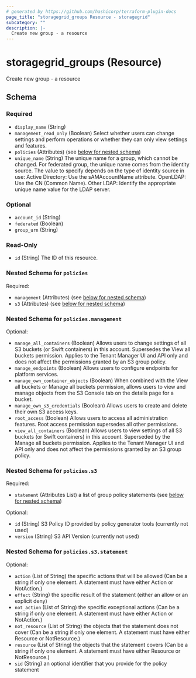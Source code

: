 ```yaml
---
# generated by https://github.com/hashicorp/terraform-plugin-docs
page_title: "storagegrid_groups Resource - storagegrid"
subcategory: ""
description: |-
  Create new group - a resource
---
```


# storagegrid_groups (Resource)

Create new group - a resource



<!-- schema generated by tfplugindocs -->
## Schema

### Required

- `display_name` (String)
- `management_read_only` (Boolean) Select whether users can change settings and perform operations or whether they can only view settings and features.
- `policies` (Attributes) (see [below for nested schema](#nestedatt--policies))
- `unique_name` (String) The unique name for a group, which cannot be changed. 
For federated group, the unique name comes from the identity source. The value to specify depends on the type of identity source in use:
Active Directory: Use the sAMAccountName attribute.
OpenLDAP: Use the CN (Common Name).
Other LDAP: Identify the appropriate unique name value for the LDAP server.

### Optional

- `account_id` (String)
- `federated` (Boolean)
- `group_urn` (String)

### Read-Only

- `id` (String) The ID of this resource.

<a id="nestedatt--policies"></a>
### Nested Schema for `policies`

Required:

- `management` (Attributes) (see [below for nested schema](#nestedatt--policies--management))
- `s3` (Attributes) (see [below for nested schema](#nestedatt--policies--s3))

<a id="nestedatt--policies--management"></a>
### Nested Schema for `policies.management`

Optional:

- `manage_all_containers` (Boolean) Allows users to change settings of all S3 buckets (or Swift containers) in this account. Supersedes the View all buckets permission. Applies to the Tenant Manager UI and API only and does not affect the permissions granted by an S3 group policy.
- `manage_endpoints` (Boolean) Allows users to configure endpoints for platform services.
- `manage_own_container_objects` (Boolean) When combined with the View all buckets or Manage all buckets permission, allows users to view and manage objects from the S3 Console tab on the details page for a bucket.
- `manage_own_s3_credentials` (Boolean) Allows users to create and delete their own S3 access keys.
- `root_access` (Boolean) Allows users to access all administration features. Root access permission supersedes all other permissions.
- `view_all_containers` (Boolean) Allows users to view settings of all S3 buckets (or Swift containers) in this account. Superseded by the Manage all buckets permission. Applies to the Tenant Manager UI and API only and does not affect the permissions granted by an S3 group policy.


<a id="nestedatt--policies--s3"></a>
### Nested Schema for `policies.s3`

Required:

- `statement` (Attributes List) a list of group policy statements (see [below for nested schema](#nestedatt--policies--s3--statement))

Optional:

- `id` (String) S3 Policy ID provided by policy generator tools (currently not used)
- `version` (String) S3 API Version (currently not used)

<a id="nestedatt--policies--s3--statement"></a>
### Nested Schema for `policies.s3.statement`

Optional:

- `action` (List of String) the specific actions that will be allowed (Can be a string if only one element. A statement must have either Action or NotAction.)
- `effect` (String) the specific result of the statement (either an allow or an explicit deny)
- `not_action` (List of String) the specific exceptional actions (Can be a string if only one element. A statement must have either Action or NotAction.)
- `not_resource` (List of String) the objects that the statement does not cover (Can be a string if only one element. A statement must have either Resource or NotResource.)
- `resource` (List of String) the objects that the statement covers (Can be a string if only one element. A statement must have either Resource or NotResource.)
- `sid` (String) an optional identifier that you provide for the policy statement
